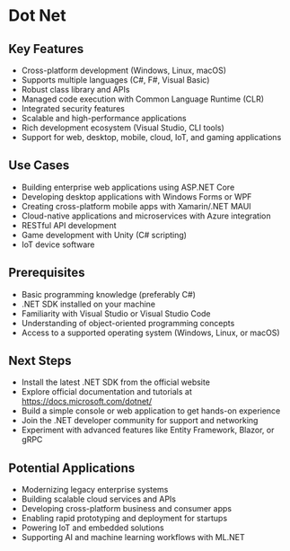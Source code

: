 # Dot Net
## Key Features
- Cross-platform development (Windows, Linux, macOS)
- Supports multiple languages (C#, F#, Visual Basic)
- Robust class library and APIs
- Managed code execution with Common Language Runtime (CLR)
- Integrated security features
- Scalable and high-performance applications
- Rich development ecosystem (Visual Studio, CLI tools)
- Support for web, desktop, mobile, cloud, IoT, and gaming applications

## Use Cases
- Building enterprise web applications using ASP.NET Core
- Developing desktop applications with Windows Forms or WPF
- Creating cross-platform mobile apps with Xamarin/.NET MAUI
- Cloud-native applications and microservices with Azure integration
- RESTful API development
- Game development with Unity (C# scripting)
- IoT device software

## Prerequisites
- Basic programming knowledge (preferably C#)
- .NET SDK installed on your machine
- Familiarity with Visual Studio or Visual Studio Code
- Understanding of object-oriented programming concepts
- Access to a supported operating system (Windows, Linux, or macOS)

## Next Steps
- Install the latest .NET SDK from the official website
- Explore official documentation and tutorials at https://docs.microsoft.com/dotnet/
- Build a simple console or web application to get hands-on experience
- Join the .NET developer community for support and networking
- Experiment with advanced features like Entity Framework, Blazor, or gRPC

## Potential Applications
- Modernizing legacy enterprise systems
- Building scalable cloud services and APIs
- Developing cross-platform business and consumer apps
- Enabling rapid prototyping and deployment for startups
- Powering IoT and embedded solutions
- Supporting AI and machine learning workflows with ML.NET
